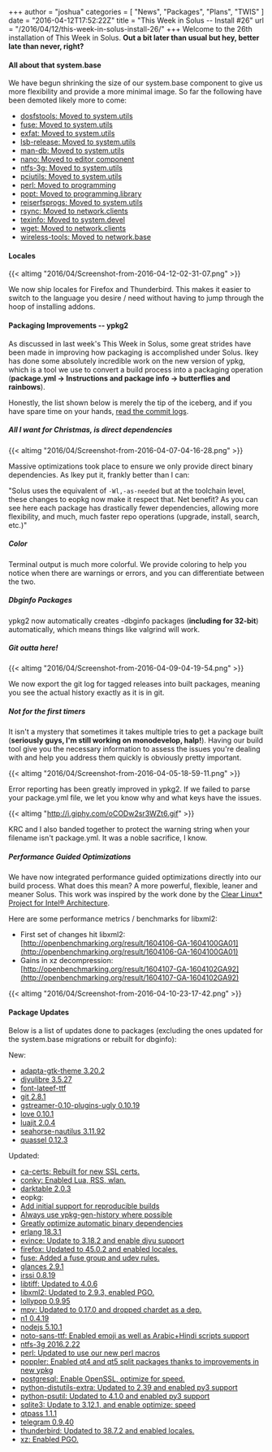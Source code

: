 +++
author = "joshua"
categories = [
"News",
"Packages",
"Plans",
"TWIS"
]
date =  "2016-04-12T17:52:22Z"
title = "This Week in Solus -- Install #26"
url = "/2016/04/12/this-week-in-solus-install-26/"
+++
Welcome to the 26th installation of This Week in Solus. **Out a bit later than usual but hey, better late than never, right?** 

#### All about that system.base

We have begun shrinking the size of our system.base component to give us more flexibility and provide a more minimal image. So far the following have been demoted likely more to come:

-  [dosfstools: Moved to system.utils](https://git.solus-project.com/packages/dosfstools/commit/?id=2ffce7c63cf5335f038c71984881c2b17f4d12df)
-  [fuse: Moved to system.utils](https://git.solus-project.com/packages/fuse/commit/?id=75bb2e2148952bb31252b083c11008eb233c3177)
-  [exfat: Moved to system.utils](https://git.solus-project.com/packages/exfat/commit/?id=2d19a336082d5577dc12658396a8fa24a077ad54)
-  [lsb-release: Moved to system.utils](https://git.solus-project.com/packages/lsb-release/commit/?id=8c10a0358e6ecf8a89aff810637743210d946bcb)
-  [man-db: Moved to system.utils](https://git.solus-project.com/packages/man-db/commit/?id=d14845b8cdfd301c64d55801bb2bb1c099476c94)
-  [nano: Moved to editor component](https://git.solus-project.com/packages/nano/commit/?id=c87e0d7fea9e63c264fee47d802eea66b4cb751d)
-  [ntfs-3g: Moved to system.utils](https://git.solus-project.com/packages/ntfs-3g/commit/?id=5611c484abc4db306e89da7afff1dd53d2b2052a)
-  [pciutils: Moved to system.utils](https://git.solus-project.com/packages/pciutils/commit/?id=446ae45b2eaf7d7bdbaa1d06bf3ffcc9ad122e2d)
-  [perl: Moved to programming](https://git.solus-project.com/packages/perl/commit/?id=23babbed449ffe092058a4975d316657bf59bcf1)
-  [popt: Moved to programming.library](https://git.solus-project.com/packages/popt/commit/?id=bf4f1bff16b1e4339dc27d36baecaf060cac8451)
-  [reiserfsprogs: Moved to system.utils](https://git.solus-project.com/packages/reiserfsprogs/commit/?id=49c0f679e11c962a9506d5df8c79500da648e826)
-  [rsync: Moved to network.clients](https://git.solus-project.com/packages/rsync/commit/?id=e51f1312cb54c5d7acfc06c1e9af017408939ea8)
-  [texinfo: Moved to system.devel](https://git.solus-project.com/packages/texinfo/commit/?id=103684d69f4cb7e79ee892feb0e11f24b337af53)
-  [wget: Moved to network.clients](https://git.solus-project.com/packages/wget/commit/?id=53c012b4077bd05b5b9f0e59349b7f06a3f9a5d9)
-  [wireless-tools: Moved to network.base](https://git.solus-project.com/packages/wireless-tools/commit/?id=db121335a5f08f91c4fb91bda6a8780ccc974026)

#### Locales

{{<  altimg "2016/04/Screenshot-from-2016-04-12-02-31-07.png" >}}

We now ship locales for Firefox and Thunderbird. This makes it easier to switch to the language you desire / need without having to jump through the hoop of installing addons.

#### Packaging Improvements -- ypkg2

As discussed in last week's This Week in Solus, some great strides have been made in improving how packaging is accomplished under Solus. Ikey has done some absolutely incredible work on the new version of ypkg, which is a tool we use to convert a build process into a packaging operation (**package.yml -> Instructions and package info -> butterflies and rainbows**).

Honestly, the list shown below is merely the tip of the iceberg, and if you have spare time on your hands, [read the commit logs](https://github.com/solus-project/ypkg/commits/master).

##### All I want for Christmas, is direct dependencies

{{< altimg "2016/04/Screenshot-from-2016-04-07-04-16-28.png" >}}

Massive optimizations took place to ensure we only provide direct binary dependencies. As Ikey put it, frankly better than I can:

"Solus uses the equivalent of `-Wl,-as-needed` but at the toolchain level, these changes to eopkg now make it respect that. Net benefit? As you can see here each package has drastically fewer dependencies, allowing more flexibility, and much, 
much faster repo operations (upgrade, install, search, etc.)"

##### Color

Terminal output is much more colorful. We provide coloring to help you notice when there are warnings or errors, and you can differentiate between the two.

##### Dbginfo Packages

ypkg2 now automatically creates -dbginfo packages (**including for 32-bit**) automatically, which means things like valgrind will work.

##### Git outta here!

{{< altimg "2016/04/Screenshot-from-2016-04-09-04-19-54.png" >}}

We now export the git log for tagged releases into built packages, meaning you see the actual history exactly as it is in git.

##### Not for the first timers

It isn't a mystery that sometimes it takes multiple tries to get a package built (**seriously guys, I'm still working on monodevelop, halp!**). Having our build tool give you the necessary information to assess the issues you're dealing with and help you 
address them quickly is obviously pretty important.

{{< altimg "2016/04/Screenshot-from-2016-04-05-18-59-11.png" >}}

Error reporting has been greatly improved in ypkg2. If we failed to parse your package.yml file, we let you know why and what keys have the issues.

{{< altimg "http://i.giphy.com/oCODw2sr3WZt6.gif" >}}

KRC and I also banded together to protect the warning string when your filename isn't package.yml. It was a noble sacrifice, I know.

##### Performance Guided Optimizations

We have now integrated performance guided optimizations directly into our build process. What does this mean? A more powerful, flexible, leaner and meaner Solus. This work was inspired by the work done by the 
[Clear Linux* Project for Intel® Architecture](https://clearlinux.org/).

Here are some performance metrics / benchmarks for libxml2:

-  First set of changes hit libxml2: [http://openbenchmarking.org/result/1604106-GA-1604100GA01](http://openbenchmarking.org/result/1604106-GA-1604100GA01)
-  Gains in xz decompression: [http://openbenchmarking.org/result/1604107-GA-1604102GA92](http://openbenchmarking.org/result/1604107-GA-1604102GA92)

{{< altimg "2016/04/Screenshot-from-2016-04-10-23-17-42.png" >}}


#### Package Updates

Below is a list of updates done to packages (excluding the ones updated for the system.base migrations or rebuilt for dbginfo):

New:

- [adapta-gtk-theme 3.20.2](https://git.solus-project.com/packages/adapta-gtk-theme/commit/?id=8d27c2f5dc644b36b27cbb7f4ac00b41a44ab1a2)
- [djvulibre 3.5.27](https://git.solus-project.com/packages/djvulibre/commit/?id=04f733b8138797e952cf0842e9aa01b411e025b1)
- [font-lateef-ttf](https://git.solus-project.com/packages/font-lateef-ttf/commit/?id=e24809697fcac1edac167afba090133e7c448b69)
- [git 2.8.1](https://git.solus-project.com/packages/git/commit/?id=a660c1f7fd00d89101a90e3f6df860d754c4dcae)
- [gstreamer-0.10-plugins-ugly 0.10.19](https://git.solus-project.com/packages/gstreamer-0.10-plugins-ugly/commit/?id=b4090229004c68efdf2939070744b15fccac4bb5)
- [love 0.10.1](https://git.solus-project.com/packages/love/commit/?id=2b9a82681f7ce39d96e29e4988784524f36b2f78)
- [luajit 2.0.4](https://git.solus-project.com/packages/luajit/commit/?id=877493ccc13802abea294ee7ad18fe1fbedbf914)
- [seahorse-nautilus 3.11.92](https://git.solus-project.com/packages/seahorse-nautilus/commit/?id=e75f6f13005b105b3d3f79f00dbb95c251dc49d3)
- [quassel 0.12.3](https://git.solus-project.com/packages/quassel/commit/?id=d562e5cbfa6a52f541cb1f62ad223a322e13b322)

Updated:

- [ca-certs: Rebuilt for new SSL certs.](https://git.solus-project.com/packages/ca-certs/commit/?id=1075178defa91616eee4b0ee114d9e63496ad287)
- [conky: Enabled Lua, RSS, wlan.](https://git.solus-project.com/packages/conky/commit/?id=efd920400d32a800965bee54a0446715ff1840df)
- [darktable 2.0.3](https://git.solus-project.com/packages/darktable/commit/?id=5370cf6a432ae7103eb5e48cac78e08b34ae306f)
- eopkg: 
 -  [Add initial support for reproducible builds](https://git.solus-project.com/packages/pisi/commit/?id=58c15580ddb758b6299c396751d5627e30adc897)
 -  [Always use ypkg-gen-history where possible](https://git.solus-project.com/packages/pisi/commit/?id=f5bdbfd3fd05559d8f99be4689ce91c7ebb7e5a4)
 -  [Greatly optimize automatic binary dependencies](https://git.solus-project.com/packages/pisi/commit/?id=32284f103ca7997d30609eae4681bba91e3d09c3)
- [erlang 18.3.1](https://git.solus-project.com/packages/erlang/commit/?id=91b9b13923e4f55e99b6bfb36e5ea4e94d88267c)
- [evince: Update to 3.18.2 and enable djvu support](https://git.solus-project.com/packages/evince/commit/?id=462119ce0bb9d6cd2ad9e581d483c77e93285338)
- [firefox: Updated to 45.0.2 and enabled locales.](https://git.solus-project.com/packages/firefox/commit/?id=f7dd186538c40a321ec64cc44a39616ed068c1af)
- [fuse: Added a fuse group and udev rules.](https://git.solus-project.com/packages/fuse/commit/?id=85a8924ede744c5b70793d54b7c6b5117ad78d4a)
- [glances 2.9.1](https://git.solus-project.com/packages/glances/commit/?id=bc4752a69bf8ea6962217a7a26afbf7f351233ce)
- [irssi 0.8.19](https://git.solus-project.com/packages/irssi/commit/?id=8aa3f5d06414461688431d57d23f3c931caeb6d5)
- [libtiff: Updated to 4.0.6](https://git.solus-project.com/packages/libtiff/commit/?id=26430498ff5c0b4472ba9ec06a49d83e1fb8eb17)
- [libxml2: Updated to 2.9.3, enabled PGO.](https://git.solus-project.com/packages/libxml2/commit/?id=667a38005c4bd3a09464cb1c97a96d804cb9891c)
- [lollypop 0.9.95](https://git.solus-project.com/packages/lollypop/commit/?id=03a61f290d0c5b9ab1c550aee28d20348466e4ce)
- [mpv: Updated to 0.17.0 and dropped chardet as a dep.](https://git.solus-project.com/packages/mpv/commit/?id=d6e6f875a60b6234c772aedba0d4fae2f3254d16)
- [n1 0.4.19](https://git.solus-project.com/packages/n1/commit/?id=916645656c3799ce2f885af9a7fd80fc71505080)
- [nodejs 5.10.1](https://git.solus-project.com/packages/nodejs/commit/?id=e12597f242197f7b7326dfab774f0fc642ffec69)
- [noto-sans-ttf: Enabled emoji as well as Arabic+Hindi scripts support](https://git.solus-project.com/packages/noto-sans-ttf/commit/?id=8dad0cd9d92e5e4797565c8d3b849e0b1f24ee48)
- [ntfs-3g 2016.2.22](https://git.solus-project.com/packages/ntfs-3g/commit/?id=5611c484abc4db306e89da7afff1dd53d2b2052a)
- [perl: Updated to use our new perl macros](https://git.solus-project.com/packages/perl-timedate/commit/?id=c038529849d5e106e669fc46c05ff38ee46adf21)
- [poppler: Enabled qt4 and qt5 split packages thanks to improvements in new ypkg](https://git.solus-project.com/packages/poppler/commit/?id=79f77186c01a3dd58033e5b3216704740d96e5b4)
- [postgresql: Enable OpenSSL, optimize for speed.](https://git.solus-project.com/packages/postgresql/commit/?id=86b3a8a1f30d94f30fad0e53817dfca09eeaed77)
- [python-distutils-extra: Updated to 2.39 and enabled py3 support](https://git.solus-project.com/packages/python-distutils-extra/commit/?id=5b93d1790984601a441eb15797cc2ffb6decf3ac)
- [python-psutil: Updated to 4.1.0 and enabled py3 support](https://git.solus-project.com/packages/python-psutil/commit/?id=a8aeebec3de9ce8b7c06caf895cc85ef35fbf2b7)
- [sqlite3: Update to 3.12.1, and enable optimize: speed](https://git.solus-project.com/packages/sqlite3/commit/?id=2bfe3511ec6f8359daa308cb2c40374b90e06593)
- [qtpass 1.1.1](https://git.solus-project.com/packages/qtpass/commit/?id=fc03f4167b951728058a7ef6632176f04c01d80b)
- [telegram 0.9.40](https://git.solus-project.com/packages/telegram/commit/?id=45bdd5af0569f76cdfed6d4f3f3bf87c2335b428)
- [thunderbird: Updated to 38.7.2 and enabled locales.](https://git.solus-project.com/packages/thunderbird/commit/?id=b754c31111e0ca49b2c0b1746de95c7f9a353d9d)
- [xz: Enabled PGO.](https://git.solus-project.com/packages/xz/commit/?id=afe39f52dfde7c9846e170c8298ed909ffaa10d7)

  